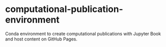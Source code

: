 # computational-publication-environment
Conda environment to create computational publications with Jupyter Book and host content on GitHub Pages.
